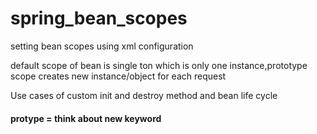 # spring_bean_scopes

<p>setting bean scopes using xml configuration</p>

<p> 
default scope of bean is single ton which is only one instance,prototype scope creates new instance/object for each request</p>

Use cases of custom init and destroy method and bean life cycle


<h4>protype = think about new keyword</h4>




